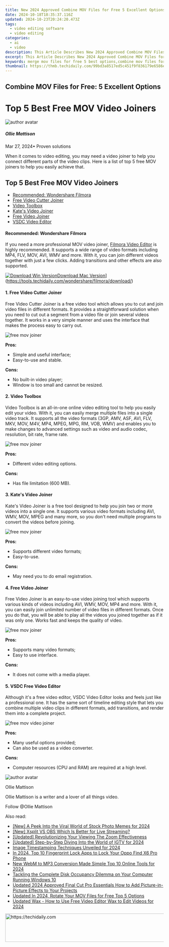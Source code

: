 ```yaml
---
title: New 2024 Approved Combine MOV Files for Free 5 Excellent Options
date: 2024-10-18T18:35:37.116Z
updated: 2024-10-23T20:24:20.473Z
tags: 
  - video editing software
  - video editing
categories: 
  - ai
  - video
description: This Article Describes New 2024 Approved Combine MOV Files for Free 5 Excellent Options
excerpt: This Article Describes New 2024 Approved Combine MOV Files for Free 5 Excellent Options
keywords: merge mov files for free 5 best options,combine mov files for free 5 excellent options,10 excellent free movie editors for mov files,rotate mov files for free top 5 options,rotate your mov files for free top 5 options,cut mp4 videos for free 9 excellent options,5 excellent free options to rotate mov files
thumbnail: https://thmb.techidaily.com/99bd3a8517ed5c451f9f836179e6586efe05dbc59db5ea292ed9c7e8afff15a8.jpg
---
```


## Combine MOV Files for Free: 5 Excellent Options

# Top 5 Best Free MOV Video Joiners

![author avatar](https://images.wondershare.com/filmora/article-images/ollie-mattison.jpg)

##### Ollie Mattison

 Mar 27, 2024• Proven solutions

 When it comes to video editing, you may need a video joiner to help you connect different parts of the video clips. Here is a list of top 5 free MOV joiners to help you easily achieve that.

## Top 5 Best Free MOV Video Joiners

* [Recommended: Wondershare Filmora](#tab%5F06)
* [Free Video Cutter Joiner](#tab%5F01)
* [Video Toolbox](#tab%5F02)
* [Kate's Video Joiner](#tab%5F03)
* [Free Video Joiner](#tab%5F04)
* [VSDC Video Editor](#tab%5F05)

#### Recommended: Wondershare Filmora

 If you need a more professional MOV video joiner, [Filmora Video Editor](https://tools.techidaily.com/wondershare/filmora/download/) is highly recommended. It supports a wide range of video formats including MP4, FLV, MOV, AVI, WMV and more. With it, you can join different videos together with just a few clicks. Adding transitions and other effects are also supported.

[![Download Win Version](https://images.wondershare.com/filmora/guide/download-btn-win.jpg)](https://tools.techidaily.com/wondershare/filmora/download/)[Download Mac Version](https://images.wondershare.com/filmora/guide/download-btn-mac.jpg)](https://tools.techidaily.com/wondershare/filmora/download/)

#### 1\. Free Video Cutter Joiner

 Free Video Cutter Joiner is a free video tool which allows you to cut and join video files in different formats. It provides a straightforward solution when you need to cut out a segment from a video file or join several videos together. It works in a very simple manner and uses the interface that makes the process easy to carry out.

![free mov joiner](https://images.wondershare.com/images/multimedia/video-editor/free-video-cutter-joiner.jpg "free mov joiner")

**Pros:**

* Simple and useful interface;
* Easy-to-use and stable.

**Cons:**

* No built-in video player;
* Window is too small and cannot be resized.

#### 2\. Video Toolbox

 Video Toolbox is an all-in-one online video editing tool to help you easily edit your video. With it, you can easily merge multiple files into a single video track. It supports all the video formats (3GP, AMV, ASF, AVI, FLV, MKV, MOV, M4V, MP4, MPEG, MPG, RM, VOB, WMV) and enables you to make changes to advanced settings such as video and audio codec, resolution, bit rate, frame rate.

![free mov joiner](https://images.wondershare.com/images/multimedia/video-editor/video-toolbox.jpg "free mov joiner")

**Pros:**

* Different video editing options.

**Cons:**

* Has file limitation (600 MB).

#### 3\. Kate's Video Joiner

 Kate's Video Joiner is a free tool designed to help you join two or more videos into a single one. It supports various video formats including AVI, WMV, MOV, MPEG and many more, so you don't need multiple programs to convert the videos before joining.

![free mov joiner](https://images.wondershare.com/images/multimedia/video-editor/kate-video-joiner.jpg "free mov joiner")

**Pros:**

* Supports different video formats;
* Easy-to-use.

**Cons:**

* May need you to do email registration.

#### 4\. Free Video Joiner

 Free Video Joiner is an easy-to-use video joining tool which supports various kinds of videos including AVI, WMV, MOV, MP4 and more. With it, you can easily join unlimited number of video files in different formats. Once you do that, you will be able to play all the videos you joined together as if it was only one. Works fast and keeps the quality of video.

![free mov joiner](https://images.wondershare.com/images/multimedia/video-editor/free-video-joiner.jpg "free mov joiner")

**Pros:**

* Supports many video formats;
* Easy to use interface.

**Cons:**

* It does not come with a media player.

#### 5\. VSDC Free Video Editor

 Although it's a free video editor, VSDC Video Editor looks and feels just like a professional one. It has the same sort of timeline editing style that lets you combine multiple video clips in different formats, add transitions, and render them into a complete project.

![free mov video joiner](https://images.wondershare.com/images/multimedia/video-editor/vsdc-video-editor.jpg "free mov video joiner")

**Pros:**

* Many useful options provided;
* Can also be used as a video converter.

**Cons:**

* Computer resources (CPU and RAM) are required at a high level.

![author avatar](https://images.wondershare.com/filmora/article-images/ollie-mattison.jpg)

Ollie Mattison

Ollie Mattison is a writer and a lover of all things video.

Follow @Ollie Mattison

<ins class="adsbygoogle"
      style="display:block"
      data-ad-client="ca-pub-7571918770474297"
      data-ad-slot="8358498916"
      data-ad-format="auto"
      data-full-width-responsive="true"></ins>

<span class="atpl-alsoreadstyle">Also read:</span>
<div><ul>
<li><a href="https://fox-friendly.techidaily.com/new-a-peek-into-the-viral-world-of-stock-photo-memes-for-2024/"><u>[New] A Peek Into the Viral World of Stock Photo Memes for 2024</u></a></li>
<li><a href="https://vp-tips.techidaily.com/new-xsplit-vs-obs-which-is-better-for-live-streaming/"><u>[New] Xsplit VS OBS Which Is Better for Live Streaming?</u></a></li>
<li><a href="https://extra-guidance.techidaily.com/updated-revolutionizing-your-viewing-the-zoom-effectiveness/"><u>[Updated] Revolutionizing Your Viewing The Zoom Effectiveness</u></a></li>
<li><a href="https://instagram-clips.techidaily.com/updated-step-by-step-diving-into-the-world-of-igtv-for-2024/"><u>[Updated] Step-by-Step Diving Into the World of IGTV for 2024</u></a></li>
<li><a href="https://some-techniques.techidaily.com/image-timestamping-techniques-unveiled-for-2024/"><u>Image Timestamping Techniques Unveiled for 2024</u></a></li>
<li><a href="https://easy-unlock-android.techidaily.com/in-2024-top-10-fingerprint-lock-apps-to-lock-your-oppo-find-x6-pro-phone-by-drfone-android/"><u>In 2024, Top 10 Fingerprint Lock Apps to Lock Your Oppo Find X6 Pro Phone</u></a></li>
<li><a href="https://video-ai-editor.techidaily.com/new-webm-to-mp3-conversion-made-simple-top-10-online-tools-for-2024/"><u>New WebM to MP3 Conversion Made Simple Top 10 Online Tools for 2024</u></a></li>
<li><a href="https://win-forum.techidaily.com/tackling-the-complete-disk-occupancy-dilemma-on-your-computer-running-windows-10/"><u>Tackling the Complete Disk Occupancy Dilemma on Your Computer Running Windows 10</u></a></li>
<li><a href="https://video-ai-editor.techidaily.com/updated-2024-approved-final-cut-pro-essentials-how-to-add-picture-in-picture-effects-to-your-projects/"><u>Updated 2024 Approved Final Cut Pro Essentials How to Add Picture-in-Picture Effects to Your Projects</u></a></li>
<li><a href="https://video-ai-editor.techidaily.com/updated-in-2024-rotate-your-mov-files-for-free-top-5-options/"><u>Updated In 2024, Rotate Your MOV Files for Free Top 5 Options</u></a></li>
<li><a href="https://video-ai-editor.techidaily.com/updated-wax-how-to-use-free-video-editor-wax-to-edit-videos-for-2024/"><u>Updated Wax - How to Use Free Video Editor Wax to Edit Videos for 2024</u></a></li>
</ul></div>

<!-- affiliate ads begin -->
<a href="https://appsumo.8odi.net/c/5597632/2118326/7443" target="_top" id="2118326">
  <img src="//a.impactradius-go.com/display-ad/7443-2118326" border="0" alt="https://techidaily.com" width="728" height="90"/>
</a>
<img height="0" width="0" src="https://appsumo.8odi.net/i/5597632/2118326/7443" style="position:absolute;visibility:hidden;" border="0" />
<!-- affiliate ads end -->

